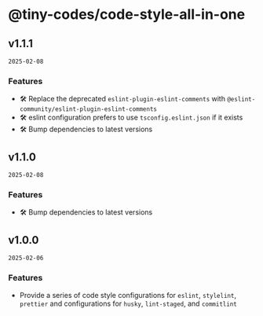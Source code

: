 # @tiny-codes/code-style-all-in-one

## v1.1.1

`2025-02-08`

### Features

- 🛠 Replace the deprecated `eslint-plugin-eslint-comments` with `@eslint-community/eslint-plugin-eslint-comments`
- 🛠 eslint configuration prefers to use `tsconfig.eslint.json` if it exists
- 🛠 Bump dependencies to latest versions

## v1.1.0

`2025-02-08`

### Features

- 🛠 Bump dependencies to latest versions

## v1.0.0

`2025-02-06`

### Features

- Provide a series of code style configurations for `eslint`, `stylelint`, `prettier` and configurations for `husky`, `lint-staged`, and `commitlint`
